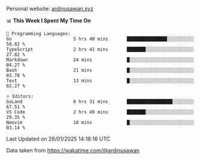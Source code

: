Personal website: [ardinusawan.xyz](https://ardinusawan.xyz)

<!--START_SECTION:waka-->
📊 **This Week I Spent My Time On** 

```text
💬 Programming Languages: 
Go                       5 hrs 40 mins       ███████████████░░░░░░░░░░   58.82 % 
TypeScript               2 hrs 41 mins       ███████░░░░░░░░░░░░░░░░░░   27.82 % 
Markdown                 24 mins             █░░░░░░░░░░░░░░░░░░░░░░░░   04.27 % 
Bash                     21 mins             █░░░░░░░░░░░░░░░░░░░░░░░░   03.78 % 
Text                     13 mins             █░░░░░░░░░░░░░░░░░░░░░░░░   02.27 % 

🔥 Editors: 
GoLand                   6 hrs 31 mins       █████████████████░░░░░░░░   67.51 % 
VS Code                  2 hrs 49 mins       ███████░░░░░░░░░░░░░░░░░░   29.35 % 
Neovim                   18 mins             █░░░░░░░░░░░░░░░░░░░░░░░░   03.14 % 
```


 Last Updated on 28/01/2025 14:18:16 UTC
<!--END_SECTION:waka-->
Data taken from https://wakatime.com/@ardinusawan
